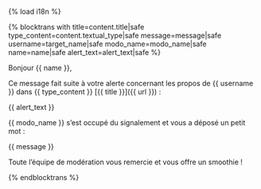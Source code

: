 {% load i18n %}

{% blocktrans with title=content.title|safe type_content=content.textual_type|safe message=message|safe username=target_name|safe modo_name=modo_name|safe name=name|safe alert_text=alert_text|safe %}

Bonjour {{ name }},

Ce message fait suite à votre alerte concernant les propos de {{ username }}
dans {{ type_content }} [{{ title }}]({{ url }}) :

{{ alert_text }}

{{ modo_name }} s’est occupé du signalement et vous a déposé un petit mot :

{{ message }}

Toute l’équipe de modération vous remercie et vous offre un smoothie !

{%  endblocktrans %}
